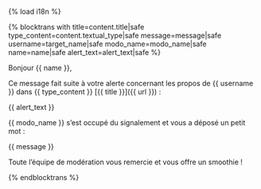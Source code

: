 {% load i18n %}

{% blocktrans with title=content.title|safe type_content=content.textual_type|safe message=message|safe username=target_name|safe modo_name=modo_name|safe name=name|safe alert_text=alert_text|safe %}

Bonjour {{ name }},

Ce message fait suite à votre alerte concernant les propos de {{ username }}
dans {{ type_content }} [{{ title }}]({{ url }}) :

{{ alert_text }}

{{ modo_name }} s’est occupé du signalement et vous a déposé un petit mot :

{{ message }}

Toute l’équipe de modération vous remercie et vous offre un smoothie !

{%  endblocktrans %}
